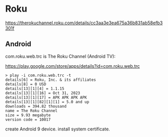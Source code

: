 # Roku

https://therokuchannel.roku.com/details/cc3aa3e3ea675a36b831ab58efb3301f

## Android

com.roku.web.trc is The Roku Channel (Android TV):

https://play.google.com/store/apps/details?id=com.roku.web.trc

~~~
> play -i com.roku.web.trc -t
details[6] = Roku, Inc. & its affiliates
details[8] = 0 USD
details[13][1][4] = 1.1.15
details[13][1][16] = Oct 31, 2023
details[13][1][17] = APK APK APK APK
details[13][1][82][1][1] = 5.0 and up
downloads = 394.82 thousand
name = The Roku Channel
size = 9.93 megabyte
version code = 10017
~~~

create Android 9 device. install system certificate.
